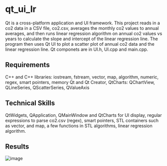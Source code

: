 # qt_ui_lr

Qt is a cross-platform application and UI framework. This project reads in a co2 data in a CSV file, co2.csv, averages the monthly co2 values to annual averages, and then runs linear regression algorithm on annual co2 values vs years to calculate the slope and intercept of the linear regression line. The program then uses Qt UI to plot a scatter plot of annual co2 data and the linear regression line. Qt componets are in UI.h, UI.cpp and main.cpp.

## Requirements

C++ and C++ libraries: iostream, fstream, vector, map, algorithm, numeric, regex, smart pointers, memory
Qt and Qt Creator, QtCharts: QChartView, QLineSeries, QScatterSeries, QValueAxis

## Technical Skills

QtWidgets, QApplication, QMainWindow and QtCharts for UI display, regular expressions to parse co2.csv (regex), smart pointers, STL containers such as vector, and map, a few functions in STL algorithms, linear regression algorithm.

## Results

![image](https://github.com/carab9/qt_ui_lr/blob/main/qt_ui_lr.png?raw=true)
